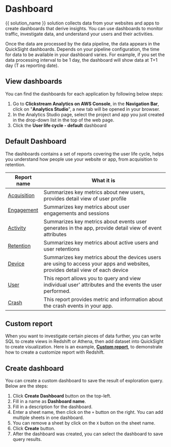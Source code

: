 # Dashboard
{{ solution_name }} solution collects data from your websites and apps to create dashboards that derive insights. You can use dashboards to monitor traffic, investigate data, and understand your users and their activities.

Once the data are processed by the data pipeline, the data appears in the QuickSight dashboards. Depends on your pipeline configuration, the time for data to be available in your dashboard varies. For example, if you set the data processing interval to be 1 day, the dashboard will show data at T+1 day (T as reporting date).


## View dashboards
You can find the dashboards for each application by following below steps:

1. Go to **Clickstream Analytics on AWS Console**, in the **Navigation Bar**, click on "**Analytics Studio**", a new tab will be opened in your browser.
2. In the Analytics Studio page, select the project and app you just created in the drop-down list in the top of the web page.
3. Click the **User life cycle - default** dashboard

## Default Dashboard
The dashboards contains a set of reports covering the user life cycle, helps you understand how people use your website or app, from acquisition to retention.

| Report name | What it is |
|-------------|------------|
|[Acquisition](./acquisition.md) | Summarizes key metrics about new users, provides detail view of user profile|
|[Engagement](./engagement.md) | Summarizes key metrics about user engagements and sessions|
|[Activity](./activity.md) | Summarizes key metrics about events user generates in the app, provide detail view of event attributes|
|[Retention](./retention.md) | Summarizes key metrics about active users and user retentions |
|[Device](./device.md) | Summarizes key metrics about the devices users are using to access your apps and websites, provides detail view of each device|
|[User](./user.md)| This report allows you to query and view individual user' attributes and the events the user performed.|
|[Crash](./crash.md)| This report provides metric and information about the crash events in your app.|


## Custom report
When you want to investigate certain pieces of data further, you can write SQL to create views in Redshift or Athena, then add dataset into QuickSight to create visualization. Here is an example, [**Custom report**](./custom-analysis.md), to demonstrate how to create a customize report with Redshift. 


## Create dashboard
You can create a custom dashboard to save the result of exploration query. Below are the steps:

1. Click **Create Dashboard** button on the top-left.
2. Fill in a name as **Dashboard name**.
3. Fill in a description for the dashboard.
4. Enter a sheet name, then click on the `+` button on the right. You can add multiple sheets in one dashboard.
5. You can remove a sheet by click on the `X` button on the sheet name.
6. Click **Create** button.
7. After the dashboard was created, you can select the dashboard to save query results.
